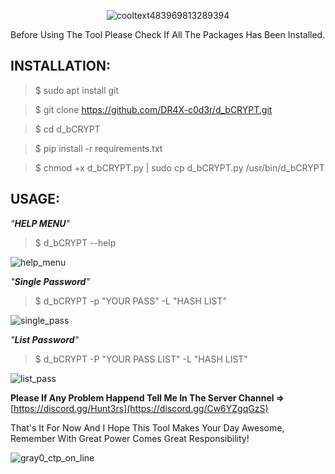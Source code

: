 <div align="center"><p>
  
![cooltext483969813289394](https://github.com/user-attachments/assets/7db99ebd-4d8d-4d26-a149-efbf9a438223)
</p>
</div>

Before Using The Tool Please Check If All The Packages Has Been Installed.

INSTALLATION:
-
> $ sudo apt install git

> $ git clone https://github.com/DR4X-c0d3r/d_bCRYPT.git

> $ cd d_bCRYPT

> $ pip install -r requirements.txt

> $ chmod +x d_bCRYPT.py | sudo cp d_bCRYPT.py /usr/bin/d_bCRYPT

USAGE:
-
<i>"**HELP MENU**"</i>
> $ d_bCRYPT --help

![help_menu](https://github.com/user-attachments/assets/f9b862d4-e1ed-4b9d-8695-d550a3cac4a0)

<i>"**Single Password**"</i>
> $ d_bCRYPT -p "YOUR PASS" -L "HASH LIST"

![single_pass](https://github.com/user-attachments/assets/0bf700f0-77db-4f87-acf9-8b60f0484589)

<i>"**List Password**"</i>
> $ d_bCRYPT -P "YOUR PASS LIST" -L "HASH LIST"

![list_pass](https://github.com/user-attachments/assets/d7072894-7f08-4a68-a3ed-6ea7e9194591)


**Please If Any Problem Happend Tell Me In The Server Channel =>** [https://discord.gg/Hunt3rs](https://discord.gg/Cw6YZgqGzS)

That's It For Now And I Hope This Tool Makes Your Day Awesome, Remember With Great Power Comes Great Responsibility!

![gray0_ctp_on_line](https://github.com/user-attachments/assets/666442e5-7ae5-485d-9dff-2667aa8efb7e)

